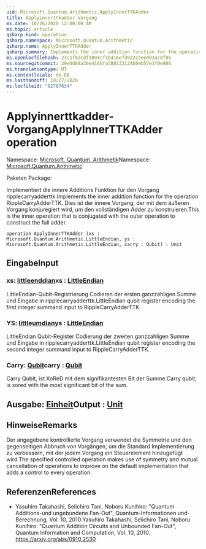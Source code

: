```yaml
---
uid: Microsoft.Quantum.Arithmetic.ApplyInnerTTKAdder
title: Applyinnerttkadder-Vorgang
ms.date: 10/26/2020 12:00:00 AM
ms.topic: article
qsharp.kind: operation
qsharp.namespace: Microsoft.Quantum.Arithmetic
qsharp.name: ApplyInnerTTKAdder
qsharp.summary: Implements the inner addition function for the operation RippleCarryAdderTTK. This is the inner operation that is conjugated with the outer operation to construct the full adder.
ms.openlocfilehash: 23c1f6dcdf3894cf1b416efd922c9eed01ac8f85
ms.sourcegitcommit: 29e0d88a30e4166fa580132124b0eb57e1f0e986
ms.translationtype: MT
ms.contentlocale: de-DE
ms.lasthandoff: 10/27/2020
ms.locfileid: "92707634"
---
```

# <a name="applyinnerttkadder-operation"></a><span data-ttu-id="f1735-102">Applyinnerttkadder-Vorgang</span><span class="sxs-lookup"><span data-stu-id="f1735-102">ApplyInnerTTKAdder operation</span></span>

<span data-ttu-id="f1735-103">Namespace: [Microsoft. Quantum. Arithmetik](xref:Microsoft.Quantum.Arithmetic)</span><span class="sxs-lookup"><span data-stu-id="f1735-103">Namespace: [Microsoft.Quantum.Arithmetic](xref:Microsoft.Quantum.Arithmetic)</span></span>

<span data-ttu-id="f1735-104">Paketen [](https://nuget.org/packages/)</span><span class="sxs-lookup"><span data-stu-id="f1735-104">Package: [](https://nuget.org/packages/)</span></span>


<span data-ttu-id="f1735-105">Implementiert die innere Additions Funktion für den Vorgang ripplecarryadderttk.</span><span class="sxs-lookup"><span data-stu-id="f1735-105">Implements the inner addition function for the operation RippleCarryAdderTTK.</span></span> <span data-ttu-id="f1735-106">Dies ist der innere Vorgang, der mit dem äußeren Vorgang konjuregiert wird, um den vollständigen Adder zu konstruieren.</span><span class="sxs-lookup"><span data-stu-id="f1735-106">This is the inner operation that is conjugated with the outer operation to construct the full adder.</span></span>

```qsharp
operation ApplyInnerTTKAdder (xs : Microsoft.Quantum.Arithmetic.LittleEndian, ys : Microsoft.Quantum.Arithmetic.LittleEndian, carry : Qubit) : Unit
```


## <a name="input"></a><span data-ttu-id="f1735-107">Eingabe</span><span class="sxs-lookup"><span data-stu-id="f1735-107">Input</span></span>

### <a name="xs--littleendian"></a><span data-ttu-id="f1735-108">xs: [littleenddian](xref:Microsoft.Quantum.Arithmetic.LittleEndian)</span><span class="sxs-lookup"><span data-stu-id="f1735-108">xs : [LittleEndian](xref:Microsoft.Quantum.Arithmetic.LittleEndian)</span></span>

<span data-ttu-id="f1735-109">LittleEndian-Qubit-Registrierung Codieren der ersten ganzzahligen Summe und Eingabe in ripplecarryadderttk.</span><span class="sxs-lookup"><span data-stu-id="f1735-109">LittleEndian qubit register encoding the first integer summand input to RippleCarryAdderTTK.</span></span>


### <a name="ys--littleendian"></a><span data-ttu-id="f1735-110">YS: [littleumdian](xref:Microsoft.Quantum.Arithmetic.LittleEndian)</span><span class="sxs-lookup"><span data-stu-id="f1735-110">ys : [LittleEndian](xref:Microsoft.Quantum.Arithmetic.LittleEndian)</span></span>

<span data-ttu-id="f1735-111">LittleEndian Qubit-Register Codierung der zweiten ganzzahligen Summe und Eingabe in ripplecarryadderttk.</span><span class="sxs-lookup"><span data-stu-id="f1735-111">LittleEndian qubit register encoding the second integer summand input to RippleCarryAdderTTK.</span></span>


### <a name="carry--qubit"></a><span data-ttu-id="f1735-112">Carry: [Qubit](xref:microsoft.quantum.lang-ref.qubit)</span><span class="sxs-lookup"><span data-stu-id="f1735-112">carry : [Qubit](xref:microsoft.quantum.lang-ref.qubit)</span></span>

<span data-ttu-id="f1735-113">Carry Qubit, ist XoReD mit dem signifikantesten Bit der Summe.</span><span class="sxs-lookup"><span data-stu-id="f1735-113">Carry qubit, is xored with the most significant bit of the sum.</span></span>



## <a name="output--unit"></a><span data-ttu-id="f1735-114">Ausgabe: [Einheit](xref:microsoft.quantum.lang-ref.unit)</span><span class="sxs-lookup"><span data-stu-id="f1735-114">Output : [Unit](xref:microsoft.quantum.lang-ref.unit)</span></span>



## <a name="remarks"></a><span data-ttu-id="f1735-115">Hinweise</span><span class="sxs-lookup"><span data-stu-id="f1735-115">Remarks</span></span>

<span data-ttu-id="f1735-116">Der angegebene kontrollierte Vorgang verwendet die Symmetrie und den gegenseitigen Abbruch von Vorgängen, um die Standard Implementierung zu verbessern, mit der jedem Vorgang ein Steuerelement hinzugefügt wird.</span><span class="sxs-lookup"><span data-stu-id="f1735-116">The specified controlled operation makes use of symmetry and mutual cancellation of operations to improve on the default implementation that adds a control to every operation.</span></span>

## <a name="references"></a><span data-ttu-id="f1735-117">Referenzen</span><span class="sxs-lookup"><span data-stu-id="f1735-117">References</span></span>

- <span data-ttu-id="f1735-118">Yasuhiro Takahashi, Seiichiro Tani, Noboru Kunihiro: "Quantum Additions-und ungebundene Fan-Out", Quantum-Informationen und-Berechnung, Vol. 10, 2010.</span><span class="sxs-lookup"><span data-stu-id="f1735-118">Yasuhiro Takahashi, Seiichiro Tani, Noboru Kunihiro: "Quantum Addition Circuits and Unbounded Fan-Out", Quantum Information and Computation, Vol. 10, 2010.</span></span>
  https://arxiv.org/abs/0910.2530